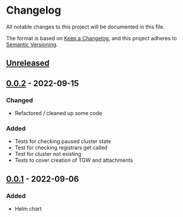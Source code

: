 # Changelog

All notable changes to this project will be documented in this file.

The format is based on [Keep a Changelog](https://keepachangelog.com/en/1.0.0/),
and this project adheres to [Semantic Versioning](https://semver.org/spec/v2.0.0.html).

## [Unreleased]

## [0.0.2] - 2022-09-15

### Changed

* Refactored / cleaned up some code

### Added

* Tests for checking paused cluster state
* Test for checking registrars get called
* Test for cluster not existing
* Tests to cover creation of TGW and attachments

## [0.0.1] - 2022-09-06

### Added

- Helm chart

[Unreleased]: https://github.com/giantswarm/aws-network-topology-operator/compare/v0.0.2...HEAD
[0.0.2]: https://github.com/giantswarm/aws-network-topology-operator/compare/v0.0.1...v0.0.2
[0.0.1]: https://github.com/giantswarm/aws-network-topology-operator/releases/tag/v0.0.1
